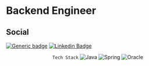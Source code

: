 # Backend Engineer

## Social

[![Generic badge](https://img.shields.io/badge/Resume-<COLOR>.svg?link=https://spiced-cousin-d17.notion.site/7777051712544cfc913fa49494075087?pvs=4)](https://spiced-cousin-d17.notion.site/7777051712544cfc913fa49494075087?pvs=4)
[![Linkedin Badge](https://img.shields.io/badge/-LinkedIn-blue?style=flat-square&logo=Linkedin&logoColor=white&link=https://www.linkedin.com/in/kyeonghoon-lee-6a2535161/)](https://www.linkedin.com/in/kyeonghoon-lee-6a2535161/)


<div align=center>

`Tech Stack`
![Java](https://img.shields.io/badge/java-%23ED8B00.svg?style=for-the-badge&logo=openjdk&logoColor=white)
![Spring](https://img.shields.io/badge/spring-%236DB33F.svg?style=for-the-badge&logo=spring&logoColor=white)
![Oracle](https://img.shields.io/badge/Oracle-F80000?style=for-the-badge&logo=oracle&logoColor=white)

</div>


<!-- github stat -->
<!-- [![LeeKH's github stats](https://github-readme-stats.vercel.app/api?username=pongdangx2)](https://github.com/anuraghazra/github-readme-stats) -->

